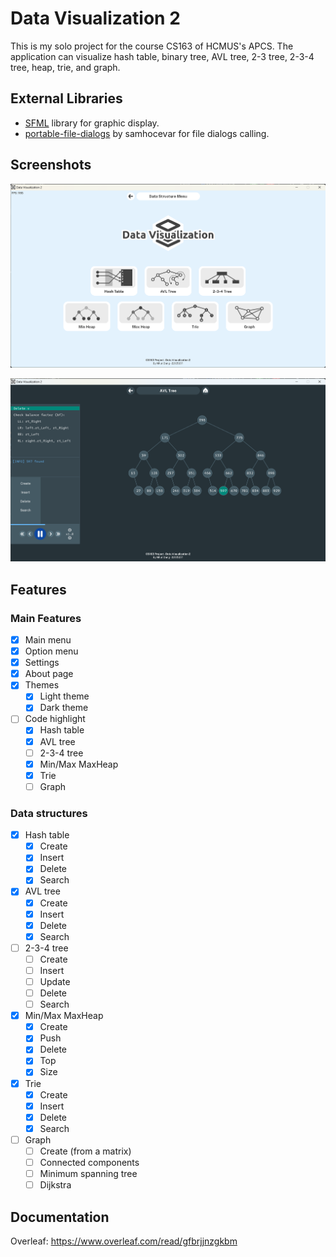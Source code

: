 # Data Visualization 2
This is my solo project for the course CS163 of HCMUS's APCS. The application can visualize hash table, binary tree, 
AVL tree, 2-3 tree, 2-3-4 tree, heap, trie, and graph.

## External Libraries
- [SFML](https://github.com/SFML/SFML) library for graphic display.
- [portable-file-dialogs](https://github.com/samhocevar/portable-file-dialogs) by samhocevar for file dialogs calling.

## Screenshots

![Option Menu](demo1.png)

![Visualize State](demo2.png)

## Features

### Main Features
- [x] Main menu
- [x] Option menu
- [x] Settings 
- [x] About page
- [x] Themes
  - [x] Light theme
  - [x] Dark theme
- [ ] Code highlight
  - [x] Hash table
  - [x] AVL tree
  - [ ] 2-3-4 tree
  - [x] Min/Max MaxHeap
  - [x] Trie
  - [ ] Graph

### Data structures

- [x] Hash table
  - [x] Create
  - [x] Insert
  - [x] Delete
  - [x] Search
- [x] AVL tree
  - [x] Create
  - [x] Insert
  - [x] Delete
  - [x] Search
- [ ] 2-3-4 tree
  - [ ] Create
  - [ ] Insert
  - [ ] Update
  - [ ] Delete
  - [ ] Search
- [x] Min/Max MaxHeap
  - [x] Create
  - [x] Push
  - [x] Delete
  - [x] Top
  - [x] Size
- [x] Trie
  - [x] Create
  - [x] Insert
  - [x] Delete
  - [x] Search
- [ ] Graph
  - [ ] Create (from a matrix)
  - [ ] Connected components
  - [ ] Minimum spanning tree
  - [ ] Dijkstra

## Documentation
Overleaf: https://www.overleaf.com/read/gfbrjjnzgkbm


